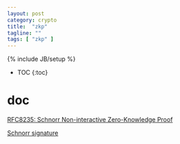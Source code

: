```yaml
---
layout: post
category: crypto
title:  "zkp"
tagline: ""
tags: [ "zkp" ] 
---
```

{% include JB/setup %}

* TOC
{:toc}

# doc

[RFC8235: Schnorr Non-interactive Zero-Knowledge Proof](https://tools.ietf.org/html/rfc8235)

[Schnorr signature](https://en.wikipedia.org/wiki/Schnorr_signature)



